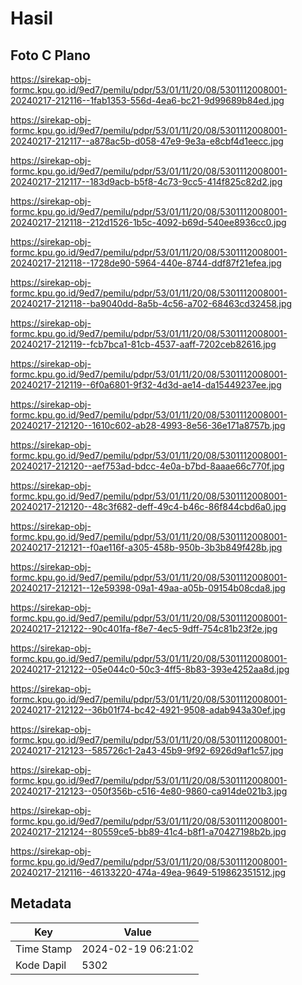 # Hasil

## Foto C Plano

https://sirekap-obj-formc.kpu.go.id/9ed7/pemilu/pdpr/53/01/11/20/08/5301112008001-20240217-212116--1fab1353-556d-4ea6-bc21-9d99689b84ed.jpg

https://sirekap-obj-formc.kpu.go.id/9ed7/pemilu/pdpr/53/01/11/20/08/5301112008001-20240217-212117--a878ac5b-d058-47e9-9e3a-e8cbf4d1eecc.jpg

https://sirekap-obj-formc.kpu.go.id/9ed7/pemilu/pdpr/53/01/11/20/08/5301112008001-20240217-212117--183d9acb-b5f8-4c73-9cc5-414f825c82d2.jpg

https://sirekap-obj-formc.kpu.go.id/9ed7/pemilu/pdpr/53/01/11/20/08/5301112008001-20240217-212118--212d1526-1b5c-4092-b69d-540ee8936cc0.jpg

https://sirekap-obj-formc.kpu.go.id/9ed7/pemilu/pdpr/53/01/11/20/08/5301112008001-20240217-212118--1728de90-5964-440e-8744-ddf87f21efea.jpg

https://sirekap-obj-formc.kpu.go.id/9ed7/pemilu/pdpr/53/01/11/20/08/5301112008001-20240217-212118--ba9040dd-8a5b-4c56-a702-68463cd32458.jpg

https://sirekap-obj-formc.kpu.go.id/9ed7/pemilu/pdpr/53/01/11/20/08/5301112008001-20240217-212119--fcb7bca1-81cb-4537-aaff-7202ceb82616.jpg

https://sirekap-obj-formc.kpu.go.id/9ed7/pemilu/pdpr/53/01/11/20/08/5301112008001-20240217-212119--6f0a6801-9f32-4d3d-ae14-da15449237ee.jpg

https://sirekap-obj-formc.kpu.go.id/9ed7/pemilu/pdpr/53/01/11/20/08/5301112008001-20240217-212120--1610c602-ab28-4993-8e56-36e171a8757b.jpg

https://sirekap-obj-formc.kpu.go.id/9ed7/pemilu/pdpr/53/01/11/20/08/5301112008001-20240217-212120--aef753ad-bdcc-4e0a-b7bd-8aaae66c770f.jpg

https://sirekap-obj-formc.kpu.go.id/9ed7/pemilu/pdpr/53/01/11/20/08/5301112008001-20240217-212120--48c3f682-deff-49c4-b46c-86f844cbd6a0.jpg

https://sirekap-obj-formc.kpu.go.id/9ed7/pemilu/pdpr/53/01/11/20/08/5301112008001-20240217-212121--f0ae116f-a305-458b-950b-3b3b849f428b.jpg

https://sirekap-obj-formc.kpu.go.id/9ed7/pemilu/pdpr/53/01/11/20/08/5301112008001-20240217-212121--12e59398-09a1-49aa-a05b-09154b08cda8.jpg

https://sirekap-obj-formc.kpu.go.id/9ed7/pemilu/pdpr/53/01/11/20/08/5301112008001-20240217-212122--90c401fa-f8e7-4ec5-9dff-754c81b23f2e.jpg

https://sirekap-obj-formc.kpu.go.id/9ed7/pemilu/pdpr/53/01/11/20/08/5301112008001-20240217-212122--05e044c0-50c3-4ff5-8b83-393e4252aa8d.jpg

https://sirekap-obj-formc.kpu.go.id/9ed7/pemilu/pdpr/53/01/11/20/08/5301112008001-20240217-212122--36b01f74-bc42-4921-9508-adab943a30ef.jpg

https://sirekap-obj-formc.kpu.go.id/9ed7/pemilu/pdpr/53/01/11/20/08/5301112008001-20240217-212123--585726c1-2a43-45b9-9f92-6926d9af1c57.jpg

https://sirekap-obj-formc.kpu.go.id/9ed7/pemilu/pdpr/53/01/11/20/08/5301112008001-20240217-212123--050f356b-c516-4e80-9860-ca914de021b3.jpg

https://sirekap-obj-formc.kpu.go.id/9ed7/pemilu/pdpr/53/01/11/20/08/5301112008001-20240217-212124--80559ce5-bb89-41c4-b8f1-a70427198b2b.jpg

https://sirekap-obj-formc.kpu.go.id/9ed7/pemilu/pdpr/53/01/11/20/08/5301112008001-20240217-212116--46133220-474a-49ea-9649-519862351512.jpg


## Metadata

| Key        | Value               |
| ---------- | ------------------- |
| Time Stamp | 2024-02-19 06:21:02 |
| Kode Dapil | 5302                |



